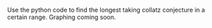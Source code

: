 Use the python code to find the longest taking collatz conjecture in a certain range. Graphing coming soon.

